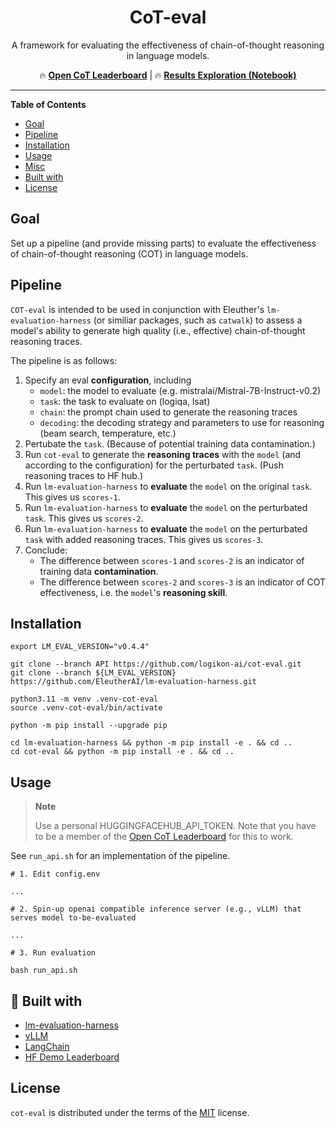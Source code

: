 <div align="center">

# CoT-eval

A framework for evaluating the effectiveness of chain-of-thought reasoning in language models.

🔥 [**Open CoT Leaderboard**](https://huggingface.co/spaces/logikon/open_cot_leaderboard) |
🔥 [**Results Exploration (Notebook)**](notebooks/CoT_Leaderboard_Results_Exploration.ipynb)

</div>

<!-- [**`/\/` Open CoT Leaderboard** [coming soon]](https://huggingface.co/spaces/logikon/open_cot_leaderboard) -->

-----

**Table of Contents**

- [Goal](#goal)
- [Pipeline](#pipeline)
- [Installation](#installation)
- [Usage](#usage)
- [Misc](#misc)
- [Built with](#built-with)
- [License](#license)


## Goal

Set up a pipeline (and provide missing parts) to evaluate the effectiveness of chain-of-thought reasoning (COT) in language models.


## Pipeline

`COT-eval` is intended to be used in conjunction with Eleuther's `lm-evaluation-harness` (or similiar packages, such as `catwalk`) to assess a model's ability to generate high quality (i.e., effective) chain-of-thought reasoning traces.

The pipeline is as follows:

1. Specify an eval **configuration**, including
    - `model`: the model to evaluate (e.g. mistralai/Mistral-7B-Instruct-v0.2)
    - `task`: the task to evaluate on (logiqa, lsat)
    - `chain`: the prompt chain used to generate the reasoning traces
    - `decoding`: the decoding strategy and parameters to use for reasoning (beam search, temperature, etc.)
2. Pertubate the `task`. (Because of potential training data contamination.)
3. Run `cot-eval` to generate the **reasoning traces** with the `model` (and according to the configuration) for the perturbated `task`. (Push reasoning traces to HF hub.)
4. Run `lm-evaluation-harness` to **evaluate** the `model` on the original `task`. This gives us `scores-1`.
5. Run `lm-evaluation-harness` to **evaluate** the `model` on the perturbated `task`. This gives us `scores-2`.
6. Run `lm-evaluation-harness` to **evaluate** the `model` on the perturbated `task` with added reasoning traces. This gives us `scores-3`.
7. Conclude:
    - The difference between `scores-1` and `scores-2` is an indicator of training data **contamination**.
    - The difference between `scores-2` and `scores-3` is an indicator of COT effectiveness, i.e. the `model`'s **reasoning skill**.


## Installation

```console
export LM_EVAL_VERSION="v0.4.4"

git clone --branch API https://github.com/logikon-ai/cot-eval.git
git clone --branch ${LM_EVAL_VERSION} https://github.com/EleutherAI/lm-evaluation-harness.git

python3.11 -m venv .venv-cot-eval
source .venv-cot-eval/bin/activate

python -m pip install --upgrade pip

cd lm-evaluation-harness && python -m pip install -e . && cd ..
cd cot-eval && python -m pip install -e . && cd ..

```


## Usage

> **Note**
>
> Use a personal HUGGINGFACEHUB_API_TOKEN. Note that you have to be a member of the [Open CoT Leaderboard](https://huggingface.co/cot-leaderboard) for this to work.

See `run_api.sh` for an implementation of the pipeline.

```console
# 1. Edit config.env

...

# 2. Spin-up openai compatible inference server (e.g., vLLM) that serves model to-be-evaluated

...

# 3. Run evaluation

bash run_api.sh
```



## 🙏 Built with

- [lm-evaluation-harness](https://github.com/EleutherAI/lm-evaluation-harness)
- [vLLM](https://github.com/vllm-project/vllm)
- [LangChain](https://github.com/langchain-ai/langchain)
- [HF Demo Leaderboard](https://huggingface.co/spaces/demo-leaderboard/leaderboard)


## License

`cot-eval` is distributed under the terms of the [MIT](https://spdx.org/licenses/MIT.html) license.
